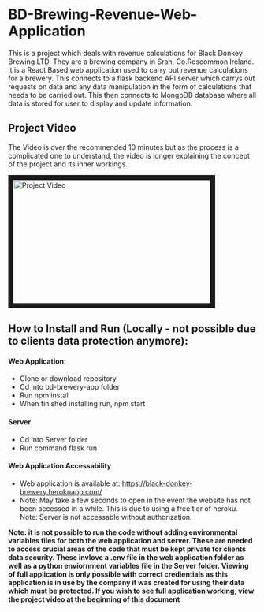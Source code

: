 # BD-Brewing-Revenue-Web-Application
This is a project which deals with revenue calculations for Black Donkey Brewing LTD. They are a brewing company in Srah, Co.Roscommon Ireland. it is a React Based web application used to carry out revenue calculations for a brewery. This connects to a flask backend API server which carrys out requests on data and any data manipulation in the form of calculations that needs to be carried out. This then connects to MongoDB database where all data is stored for user to display and update information.

## Project Video
The Video is over the recommended 10 minutes but as the process is a complicated one to understand, the video is longer explaining the concept of the project and its inner workings.

<a href="https://www.youtube.com/embed/veqLtWC3MEw" target="_blank"><img src="http://img.youtube.com/vi/veqLtWC3MEw/0.jpg" 
alt="Project Video" width="400" height="250" border="10" /></a>
## How to Install and Run (Locally - not possible due to clients data protection anymore):
#### Web Application:
-	Clone or download repository
-	Cd into bd-brewery-app folder
-	Run npm install
-	When finished installing run, npm start

#### Server
-	Cd into Server folder
-	Run command flask run

#### Web Application Accessability
- Web application is available at: https://black-donkey-brewery.herokuapp.com/
- Note: May take a few seconds to open in the event the website has not been accessed in a while. This is due to using a free tier of heroku. Note: Server is not accessable without authorization.

<b>Note: it is not possible to run the code without adding environmental variables files for both the web application and server. These are needed to access crucial areas of the code that must be kept private for clients data security. These invlove a .env file in the web application folder as well as a python enviornment variables file in the Server folder. Viewing of full application is only possible with correct credientials as this application is in use by the company it was created for using their data which must be protected. If you wish to see full application working, view the project video at the beginning of this document</b> 
